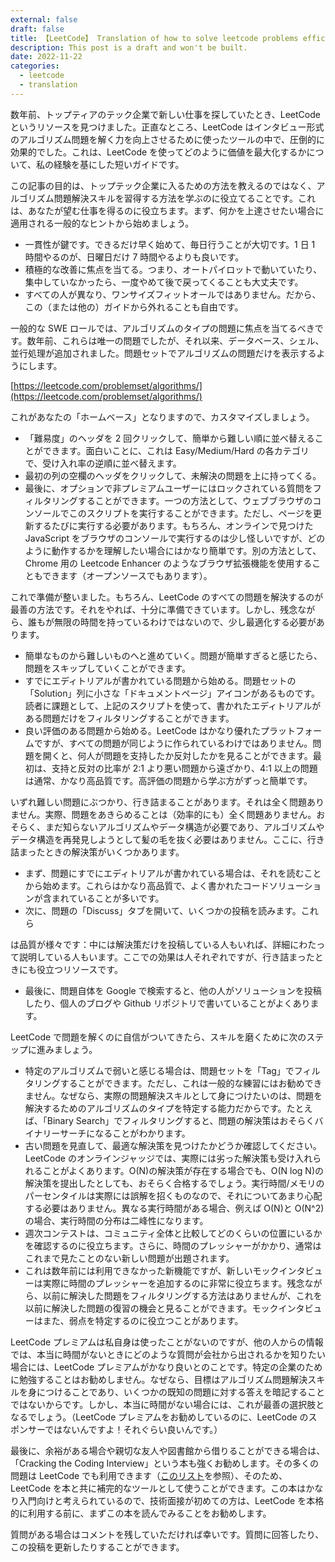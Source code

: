```yaml
---
external: false
draft: false
title: 【LeetCode】 Translation of how to solve leetcode problems efficiently into Japanese
description: This post is a draft and won't be built.
date: 2022-11-22
categories:
  - leetcode
  - translation
---
```


数年前、トップティアのテック企業で新しい仕事を探していたとき、LeetCode というリソースを見つけました。正直なところ、LeetCode はインタビュー形式のアルゴリズム問題を解く力を向上させるために使ったツールの中で、圧倒的に効果的でした。これは、LeetCode を使ってどのように価値を最大化するかについて、私の経験を基にした短いガイドです。

この記事の目的は、トップテック企業に入るための方法を教えるのではなく、アルゴリズム問題解決スキルを習得する方法を学ぶのに役立てることです。これは、あなたが望む仕事を得るのに役立ちます。まず、何かを上達させたい場合に適用される一般的なヒントから始めましょう。

- 一貫性が鍵です。できるだけ早く始めて、毎日行うことが大切です。1 日 1 時間やるのが、日曜日だけ 7 時間やるよりも良いです。
- 積極的な改善に焦点を当てる。つまり、オートパイロットで動いていたり、集中していなかったら、一度やめて後で戻ってくることも大丈夫です。
- すべての人が異なり、ワンサイズフィットオールではありません。だから、この（または他の）ガイドから外れることも自由です。

一般的な SWE ロールでは、アルゴリズムのタイプの問題に焦点を当てるべきです。数年前、これらは唯一の問題でしたが、それ以来、データベース、シェル、並行処理が追加されました。問題セットでアルゴリズムの問題だけを表示するようにします。

[https://leetcode.com/problemset/algorithms/](https://leetcode.com/problemset/algorithms/)

これがあなたの「ホームベース」となりますので、カスタマイズしましょう。

- 「難易度」のヘッダを 2 回クリックして、簡単から難しい順に並べ替えることができます。面白いことに、これは Easy/Medium/Hard の各カテゴリで、受け入れ率の逆順に並べ替えます。
- 最初の列の空欄のヘッダをクリックして、未解決の問題を上に持ってくる。
- 最後に、オプションで非プレミアムユーザーにはロックされている質問をフィルタリングすることができます。一つの方法として、ウェブブラウザのコンソールでこのスクリプトを実行することができます。ただし、ページを更新するたびに実行する必要があります。もちろん、オンラインで見つけた JavaScript をブラウザのコンソールで実行するのは少し怪しいですが、どのように動作するかを理解したい場合にはかなり簡単です。別の方法として、Chrome 用の Leetcode Enhancer のようなブラウザ拡張機能を使用することもできます（オープンソースでもあります）。

これで準備が整いました。もちろん、LeetCode のすべての問題を解決するのが最善の方法です。それをやれば、十分に準備できています。しかし、残念ながら、誰もが無限の時間を持っているわけではないので、少し最適化する必要があります。

- 簡単なものから難しいものへと進めていく。問題が簡単すぎると感じたら、問題をスキップしていくことができます。
- すでにエディトリアルが書かれている問題から始める。問題セットの「Solution」列に小さな「ドキュメントページ」アイコンがあるものです。読者に課題として、上記のスクリプトを使って、書かれたエディトリアルがある問題だけをフィルタリングすることができます。
- 良い評価のある問題から始める。LeetCode はかなり優れたプラットフォームですが、すべての問題が同じように作られているわけではありません。問題を開くと、何人が問題を支持したか反対したかを見ることができます。最初は、支持と反対の比率が 2:1 より悪い問題から遠ざかり、4:1 以上の問題は通常、かなり高品質です。高評価の問題から学ぶ方がずっと簡単です。

いずれ難しい問題にぶつかり、行き詰まることがあります。それは全く問題ありません。実際、問題をあきらめることは（効率的にも）全く問題ありません。おそらく、まだ知らないアルゴリズムやデータ構造が必要であり、アルゴリズムやデータ構造を再発見しようとして髪の毛を抜く必要はありません。ここに、行き詰まったときの解決策がいくつかあります。

- まず、問題にすでにエディトリアルが書かれている場合は、それを読むことから始めます。これらはかなり高品質で、よく書かれたコードソリューションが含まれていることが多いです。
- 次に、問題の「Discuss」タブを開いて、いくつかの投稿を読みます。これら

は品質が様々です：中には解決策だけを投稿している人もいれば、詳細にわたって説明している人もいます。ここでの効果は人それぞれですが、行き詰まったときにも役立つリソースです。

- 最後に、問題自体を Google で検索すると、他の人がソリューションを投稿したり、個人のブログや Github リポジトリで書いていることがよくあります。

LeetCode で問題を解くのに自信がついてきたら、スキルを磨くために次のステップに進みましょう。

- 特定のアルゴリズムで弱いと感じる場合は、問題セットを「Tag」でフィルタリングすることができます。ただし、これは一般的な練習にはお勧めできません。なぜなら、実際の問題解決スキルとして身につけたいのは、問題を解決するためのアルゴリズムのタイプを特定する能力だからです。たとえば、「Binary Search」でフィルタリングすると、問題の解決策はおそらくバイナリーサーチになることがわかります。
- 古い問題を見直して、最適な解決策を見つけたかどうか確認してください。LeetCode のオンラインジャッジでは、実際には劣った解決策も受け入れられることがよくあります。O(N)の解決策が存在する場合でも、O(N log N)の解決策を提出したとしても、おそらく合格するでしょう。実行時間/メモリのパーセンタイルは実際には誤解を招くものなので、それについてあまり心配する必要はありません。異なる実行時間がある場合、例えば O(N)と O(N^2)の場合、実行時間の分布は二峰性になります。
- 週次コンテストは、コミュニティ全体と比較してどのくらいの位置にいるかを確認するのに役立ちます。さらに、時間のプレッシャーがかかり、通常はこれまで見たことのない新しい問題が出題されます。
- これは数年前には利用できなかった新機能ですが、新しいモックインタビューは実際に時間のプレッシャーを追加するのに非常に役立ちます。残念ながら、以前に解決した問題をフィルタリングする方法はありませんが、これを以前に解決した問題の復習の機会と見ることができます。モックインタビューはまた、弱点を特定するのに役立つことがあります。

LeetCode プレミアムは私自身は使ったことがないのですが、他の人からの情報では、本当に時間がないときにどのような質問が会社から出されるかを知りたい場合には、LeetCode プレミアムがかなり良いとのことです。特定の企業のために勉強することはお勧めしません。なぜなら、目標はアルゴリズム問題解決スキルを身につけることであり、いくつかの既知の問題に対する答えを暗記することではないからです。しかし、本当に時間がない場合には、これが最善の選択肢となるでしょう。（LeetCode プレミアムをお勧めしているのに、LeetCode のスポンサーではないんですよ！それぐらい良いんです。）

最後に、余裕がある場合や親切な友人や図書館から借りることができる場合は、「Cracking the Coding Interview」という本も強くお勧めします。その多くの問題は LeetCode でも利用できます（[このリスト](https://leetcode.com/discuss/general-discussion/1152824/cracking-the-coding-interview-6th-edition-in-leetcode)を参照）、そのため、LeetCode を本と共に補完的なツールとして使うことができます。この本はかなり入門向けと考えられているので、技術面接が初めての方は、LeetCode を本格的に利用する前に、まずこの本を読んでみることをお勧めします。

質問がある場合はコメントを残していただければ幸いです。質問に回答したり、この投稿を更新したりすることができます。
